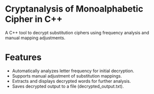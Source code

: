 # Cryptanalysis of Monoalphabetic Cipher in C++
A C++ tool to decrypt substitution ciphers using frequency analysis and manual mapping adjustments.

# Features
- Automatically analyzes letter frequency for initial decryption.
- Supports manual adjustment of substitution mappings.
- Extracts and displays decrypted words for further analysis.
- Saves decrypted output to a file (decrypted_output.txt).

